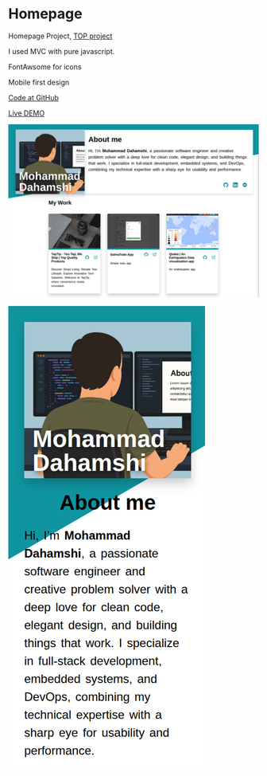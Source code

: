 # Homepage
Homepage Project, [TOP project](https://www.theodinproject.com/lessons/node-path-advanced-html-and-css-homepage)

I used MVC with pure javascript.

FontAwsome for icons

Mobile first design

[Code at GitHub](https://github.com/mdahamshi/top-homepage)

[Live DEMO](https://mdahamshi.github.io/top-homepage)

![screenshot](./sc.png)

![screenshot](./sc2.png)


